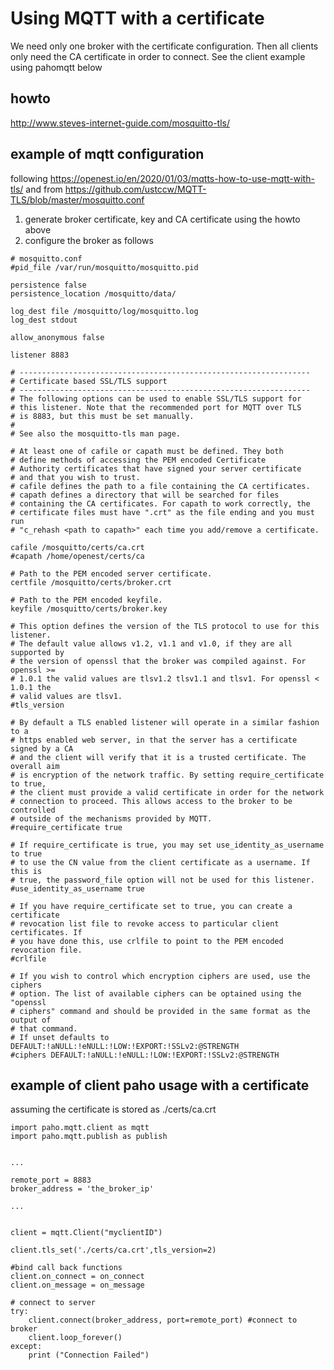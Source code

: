 

# Using MQTT with a certificate


We need only one broker with the certificate configuration. Then all clients only need the CA certificate in order to connect. See the client example using pahomqtt below


## howto

http://www.steves-internet-guide.com/mosquitto-tls/

## example of mqtt configuration


following https://openest.io/en/2020/01/03/mqtts-how-to-use-mqtt-with-tls/ and 
from https://github.com/ustccw/MQTT-TLS/blob/master/mosquitto.conf

1. generate broker certificate, key and CA certificate using the howto above
2. configure the broker as follows 

```
# mosquitto.conf
#pid_file /var/run/mosquitto/mosquitto.pid

persistence false
persistence_location /mosquitto/data/

log_dest file /mosquitto/log/mosquitto.log
log_dest stdout

allow_anonymous false

listener 8883

# -----------------------------------------------------------------
# Certificate based SSL/TLS support
# -----------------------------------------------------------------
# The following options can be used to enable SSL/TLS support for 
# this listener. Note that the recommended port for MQTT over TLS
# is 8883, but this must be set manually.
#
# See also the mosquitto-tls man page.

# At least one of cafile or capath must be defined. They both 
# define methods of accessing the PEM encoded Certificate 
# Authority certificates that have signed your server certificate 
# and that you wish to trust.
# cafile defines the path to a file containing the CA certificates.
# capath defines a directory that will be searched for files
# containing the CA certificates. For capath to work correctly, the
# certificate files must have ".crt" as the file ending and you must run
# "c_rehash <path to capath>" each time you add/remove a certificate.

cafile /mosquitto/certs/ca.crt
#capath /home/openest/certs/ca

# Path to the PEM encoded server certificate.
certfile /mosquitto/certs/broker.crt

# Path to the PEM encoded keyfile.
keyfile /mosquitto/certs/broker.key

# This option defines the version of the TLS protocol to use for this listener.
# The default value allows v1.2, v1.1 and v1.0, if they are all supported by
# the version of openssl that the broker was compiled against. For openssl >=
# 1.0.1 the valid values are tlsv1.2 tlsv1.1 and tlsv1. For openssl < 1.0.1 the
# valid values are tlsv1.
#tls_version

# By default a TLS enabled listener will operate in a similar fashion to a
# https enabled web server, in that the server has a certificate signed by a CA
# and the client will verify that it is a trusted certificate. The overall aim
# is encryption of the network traffic. By setting require_certificate to true,
# the client must provide a valid certificate in order for the network
# connection to proceed. This allows access to the broker to be controlled
# outside of the mechanisms provided by MQTT.
#require_certificate true

# If require_certificate is true, you may set use_identity_as_username to true
# to use the CN value from the client certificate as a username. If this is
# true, the password_file option will not be used for this listener.
#use_identity_as_username true

# If you have require_certificate set to true, you can create a certificate
# revocation list file to revoke access to particular client certificates. If
# you have done this, use crlfile to point to the PEM encoded revocation file.
#crlfile

# If you wish to control which encryption ciphers are used, use the ciphers
# option. The list of available ciphers can be optained using the "openssl
# ciphers" command and should be provided in the same format as the output of
# that command.
# If unset defaults to DEFAULT:!aNULL:!eNULL:!LOW:!EXPORT:!SSLv2:@STRENGTH
#ciphers DEFAULT:!aNULL:!eNULL:!LOW:!EXPORT:!SSLv2:@STRENGTH
```




## example of client paho usage with a certificate


assuming the certificate is stored as ./certs/ca.crt


    import paho.mqtt.client as mqtt 
    import paho.mqtt.publish as publish


    ...
    
    remote_port = 8883
    broker_address = 'the_broker_ip'
    
    ...


    client = mqtt.Client("myclientID")
     
    client.tls_set('./certs/ca.crt',tls_version=2)   
    
    #bind call back functions
    client.on_connect = on_connect
    client.on_message = on_message

    # connect to server
    try:
        client.connect(broker_address, port=remote_port) #connect to broker
        client.loop_forever()
    except:
        print ("Connection Failed")

